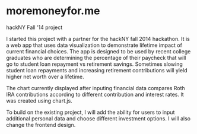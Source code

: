 moremoneyfor.me
========

hackNY Fall '14 project

I started this project with a partner for the hackNY fall 2014 hackathon. It is a web app that uses data visualization to demonstrate lifetime impact of current financial choices. The app is designed to be used by recent college graduates who are determining the percentage of their paycheck that will go to student loan repayment vs retirement savings. Sometimes slowing student loan repayments and increasing retirement contributions will yield higher net worth over a lifetime. 

The chart currently displayed after inputing financial data compares Roth IRA contributions according to different contribution and interest rates. It was created using chart.js.

To build on the existing project, I will add the ability for users to input additional personal data and choose different investment options. I will also change the frontend design. 
